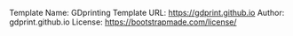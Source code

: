 Template Name: GDprinting
Template URL: https://gdprint.github.io
Author: gdprint.github.io
License: https://bootstrapmade.com/license/
